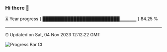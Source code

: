 ### Hi there 👋

⏳ Year progress { █████████████████████████▁▁▁▁▁ } 84.25 %

---

⏰ Updated on Sat, 04 Nov 2023 12:12:22 GMT

![Progress Bar CI](https://github.com/Shyam-Makwana/GitHub-Actions-Demo/workflows/Progress%20Bar%20CI/badge.svg)
